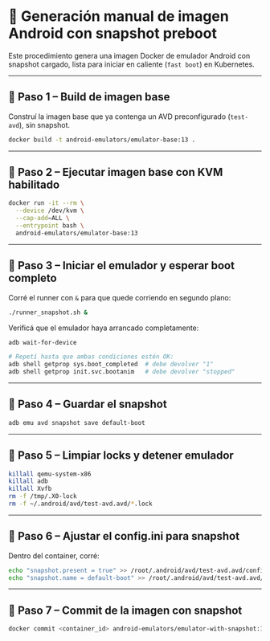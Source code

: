 
# 🧪 Generación manual de imagen Android con snapshot preboot

Este procedimiento genera una imagen Docker de emulador Android con snapshot cargado, lista para iniciar en caliente (`fast boot`) en Kubernetes.

---

## 🧱 Paso 1 – Build de imagen base

Construí la imagen base que ya contenga un AVD preconfigurado (`test-avd`), sin snapshot.

```bash
docker build -t android-emulators/emulator-base:13 .
```

---

## 🧪 Paso 2 – Ejecutar imagen base con KVM habilitado

```bash
docker run -it --rm \
  --device /dev/kvm \
  --cap-add=ALL \
  --entrypoint bash \
  android-emulators/emulator-base:13
```

---

## 🚀 Paso 3 – Iniciar el emulador y esperar boot completo

Corré el runner con `&` para que quede corriendo en segundo plano:

```bash
./runner_snapshot.sh &
```

Verificá que el emulador haya arrancado completamente:

```bash
adb wait-for-device

# Repetí hasta que ambas condiciones estén OK:
adb shell getprop sys.boot_completed  # debe devolver "1"
adb shell getprop init.svc.bootanim   # debe devolver "stopped"
```

---

## 💾 Paso 4 – Guardar el snapshot

```bash
adb emu avd snapshot save default-boot
```

---

## 🧹 Paso 5 – Limpiar locks y detener emulador

```bash
killall qemu-system-x86
killall adb
killall Xvfb
rm -f /tmp/.X0-lock
rm -f ~/.android/avd/test-avd.avd/*.lock
```

---

## 🔧 Paso 6 – Ajustar el config.ini para snapshot

Dentro del container, corré:

```bash
echo "snapshot.present = true" >> /root/.android/avd/test-avd.avd/config.ini
echo "snapshot.name = default-boot" >> /root/.android/avd/test-avd.avd/config.ini
```

---

## 🧱 Paso 7 – Commit de la imagen con snapshot

```bash
docker commit <container_id> android-emulators/emulator-with-snapshot:13
```
